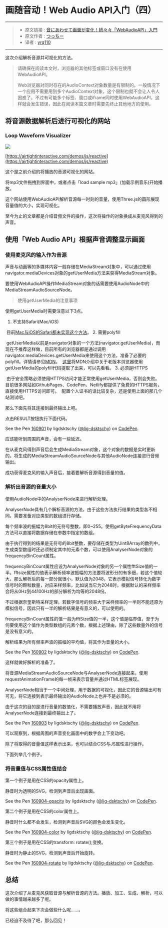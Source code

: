 # 画随音动！Web Audio API入门（四）

***

> * 原文链接 : [音にあわせて画面が変化！続々々「WebAudioAPI」入門](https://liginc.co.jp/310761)
> * 原文作者 : [つっちー](http://liginc.co.jp/member/member_detail?user=tsuchiya)
> * 译者 : [yrq110](https://github.com/yrq110)

***

这次介绍解析音源并可视化的方法。

> 请确保在阅读本文时，浏览器的其他标签或窗口没有在使用WebAudioAPI。
>
> Web浏览器对同时存在的AudioContext对象数量是有限制的。一般情况下一个应用不需要用到多个AudioContext对象，这个限制也就不会让人令人困惑了。不过有可能多个标签、窗口或iframe同时使用WebAudioAPI，这样就会发生错误，因此在阅读本篇文章时需要先终止其他地方的使用。

## 将音源数据解析后进行可视化的网站
### Loop Waveform Visualizer

![](https://cdn.liginc.co.jp/wp-content/uploads/2016/06/waa03.png)

[https://airtightinteractive.com/demos/js/reactive](https://airtightinteractive.com/demos/js/reactive)

这个是之前介绍的将播放的音源可视化的网站。

将mp3文件拖拽到界面中，或者点击「load sample mp3」(加载示例音乐)开始播放。

这个网站使用WebAudioAPI解析音源每一时刻的音量，使用Three.js的圆形展现音量值的大小，实现可视化。

至今为止的文章都是介绍音频文件的操作，这次将操作的对象换成从麦克风得到的声音。

## 使用「Web Audio API」根据声音调整显示画面

### 使用麦克风的输入作为音源

声音与动画等的多媒体内容一般存储在MediaStream对象中，可以通过使用navigator.mediaDevices对象的getUserMedia方法来获得MediaStream对象。

要使用WebAudioAPI操作MediaStream对象的话需要使用AudioNode中的MediaStreamAudioSourceNode。

> 使用getUserMedia的注意事项

使用getUserMedia时需要注意以下3点。

1. 不支持Safari(Mac/iOS)

  目前[Mac与iOS的Safari都未实现这个方法](http://caniuse.com/#search=getusermedia)。
2. 需要polyfill

  getUserMedia以前是navigator对象的一个方法(navigator.getUserMedia)，而现在不推荐这样做，目前所有的浏览器都是通过调用navigator.mediaDevices.getUserMedia来使用这个方法，准备了必要的polyfill。详情请参见[MDN](https://developer.mozilla.org/en-US/docs/Web/API/MediaDevices/getUserMedia)。
  [这里](https://github.com/lig-dsktschy/ligfes20160426/blob/gh-pages/01/js/getusermedia-commented.js)将MDN介绍中关于老版本浏览器使用getUserMedia的polyfill代码提取了出来，可以先看看。
3. 必须是HTTPS

  由于安全策略必须使用HTTPS访问才能正常使用getUserMedia，否则会失败。目前很多网站如GithubPages、CodePen、Netlify都提供了免费的HTTPS服务，直接使用HTTPS访问即可。
  配置个人证书的话比较复杂，还是使用上面的那几个站测试吧。

那么下面先将其连接到最终输出上吧。

点击RESULT按钮执行下面代码。

<p data-height="265" data-theme-id="0" data-slug-hash="jrbJGX" data-default-tab="js" data-user="lig-dsktschy" data-embed-version="2" data-pen-title="160901" class="codepen">See the Pen <a href="http://codepen.io/lig-dsktschy/pen/jrbJGX/">160901</a> by ligdsktschy (<a href="http://codepen.io/lig-dsktschy">@lig-dsktschy</a>) on <a href="http://codepen.io">CodePen</a>.</p>
<script async src="https://production-assets.codepen.io/assets/embed/ei.js"></script>

应该能听到周围的声音，会有一些延迟。

在从麦克风得到声音后会生成MediaStream对象，这个对象的数据是实时更新的。将生成的MediaStreamAudioSourceNode与其他AudioNode连接进行音频输出。

成功获得麦克风的输入声音后，接着要解析音源得到音量的值。

### 解析出音源的音量大小

使用AudioNode中的AnalyserNode来进行解析处理。

AnalyserNode具有几个解析音源的方法，由于这些方法执行结果的类型各不相同，需要准备对应类型的数组进行存储。

每个频率波的振幅为8bit的无符号整数，即0~255。使用getByteFrequencyData方法可以直接将数据存储在参数中指定的数组。

由于执行得到的结果是无符号的8bit整数，要存储在类型为Uint8Array的数列中，生成类型数组时还必须制定其中的元素个数，可以使用AnalyserNode对象的frequencyBinCount属性。

frequencyBinCount属性应设为AnalyserNode对象的另一个属性fftSize值的一半。fftsize属性的值表示解析频率波振幅的方法要将波形分的有多细，若这个值较大，那么解析后的每一部分就很小，默认值为2048，它表示模拟信号转化为数字信号时的颗粒数量，对应采样频率，比如说当它为2048时，根据默认的采样频率会将从0Hz到44100Hz的部分解析为均等的2048份。

不过根据奈奎斯特采样定理，若数字信号的频率大于采样频率的一半则不能还原为模拟信号，因此只有一半的解析结果是有意义的，可以使用的。

frequencyBinCount属性的值一般为fftSize值的一半，这个值是临界值，至于为何要使用这个值作为类型数组的元素个数，根据上述理由，除了这些数量外的信号是没有意义的。

解析结果为所有频率声波的振幅的平均值，将其作为音量的大小。 

<p data-height="265" data-theme-id="0" data-slug-hash="vXLYVZ" data-default-tab="js" data-user="lig-dsktschy" data-embed-version="2" data-pen-title="160902" class="codepen">See the Pen <a href="http://codepen.io/lig-dsktschy/pen/vXLYVZ/">160902</a> by ligdsktschy (<a href="http://codepen.io/lig-dsktschy">@lig-dsktschy</a>) on <a href="http://codepen.io">CodePen</a>.</p>
<script async src="https://production-assets.codepen.io/assets/embed/ei.js"></script>

这样就做好解析的准备了。

将音源MediaStreamAudioSourceNode与AnalyserNode连接起来，使用requestAnimationFrame的每一帧来表示音量并通过HTML标签展现。

AnalyserNode相当于一个中间处理，用于数据的可视化，因此它的音源输出可有可无，将它连接到表示最终输出的AudioNode上也并不是必须的。

由于这次的目的是进行音量的数值化，不需要播放声音，因此就不用将AnalyserNode连接到最终输出上了。

<p data-height="265" data-theme-id="0" data-slug-hash="bwENGz" data-default-tab="js,result" data-user="lig-dsktschy" data-embed-version="2" data-pen-title="160903" class="codepen">See the Pen <a href="http://codepen.io/lig-dsktschy/pen/bwENGz/">160903</a> by ligdsktschy (<a href="http://codepen.io/lig-dsktschy">@lig-dsktschy</a>) on <a href="http://codepen.io">CodePen</a>.</p>
<script async src="https://production-assets.codepen.io/assets/embed/ei.js"></script>

可以观察到，根据周围的声音变化画面中的数字会上下变动吧。

除了将取得的音量值这样表示出来，也可以结合CSS与JS属性进行操作。

下面列举几个例子。

### 将音量值与CSS属性值结合

第一个例子是用在CSS的opacity属性上。

静音时为透明的SVG，检测到声音后出现画面。

<p data-height="265" data-theme-id="0" data-slug-hash="WGxKvo" data-default-tab="js,result" data-user="lig-dsktschy" data-embed-version="2" data-pen-title="160904-opacity" class="codepen">See the Pen <a href="http://codepen.io/lig-dsktschy/pen/WGxKvo/">160904-opacity</a> by ligdsktschy (<a href="http://codepen.io/lig-dsktschy">@lig-dsktschy</a>) on <a href="http://codepen.io">CodePen</a>.</p>
<script async src="https://production-assets.codepen.io/assets/embed/ei.js"></script>

第二个例子是用在CSS的color属性上。

静音时什么都不会发生，检测到声音后SVG的颜色会发生变化。

<p data-height="265" data-theme-id="0" data-slug-hash="kkXjkZ" data-default-tab="js,result" data-user="lig-dsktschy" data-embed-version="2" data-pen-title="160904-color" class="codepen">See the Pen <a href="http://codepen.io/lig-dsktschy/pen/kkXjkZ/">160904-color</a> by ligdsktschy (<a href="http://codepen.io/lig-dsktschy">@lig-dsktschy</a>) on <a href="http://codepen.io">CodePen</a>.</p>
<script async src="https://production-assets.codepen.io/assets/embed/ei.js"></script>

第三个例子是用在CSS的transform: rotate();变换。

静音时为静止的SVG，检测到声音后开始旋转。

<p data-height="265" data-theme-id="0" data-slug-hash="KgrBYZ" data-default-tab="js,result" data-user="lig-dsktschy" data-embed-version="2" data-pen-title="160904-rotate" class="codepen">See the Pen <a href="http://codepen.io/lig-dsktschy/pen/KgrBYZ/">160904-rotate</a> by ligdsktschy (<a href="http://codepen.io/lig-dsktschy">@lig-dsktschy</a>) on <a href="http://codepen.io">CodePen</a>.</p>
<script async src="https://production-assets.codepen.io/assets/embed/ei.js"></script>

## 总结

这次介绍了从麦克风获取音源与解析音源的方法。播放、加工、生成、解析，可以做的事情越来越多了呢。

将这些组合起来下次会做些什么呢……。

已经迫不及待了吧，那么回见！

